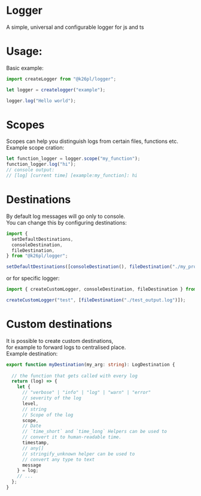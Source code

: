 # Logger

A simple, universal and configurable logger for js and ts

# Usage:

Basic example:

```js
import createLogger from "@k26pl/logger";

let logger = createlogger("example");

logger.log("Hello world");
```

# Scopes

Scopes can help you distinguish logs from certain files, functions etc.  
Example scope cration:

```js
let function_logger = logger.scope("my_function");
function_logger.log("hi");
// console output:
// [log] [current time] [example:my_function]: hi
```

# Destinations

By default log messages will go only to console.  
You can change this by configuring destinations:

```js
import {
  setDefaultDestinations,
  consoleDestination,
  fileDestination,
} from "@k26pl/logger";

setDefaultDestinations([consoleDestination(), fileDestination("./my_program.log")]);
```

or for specific logger:

```js
import { createCustomLogger, consoleDestination, fileDestination } from "@k26pl/logger";

createCustomLogger("test", [fileDestination("./test_output.log")]);
```

# Custom destinations

It is possible to create custom destinations,  
for example to forward logs to centralised place.  
Example destination:

```ts
export function myDestination(my_arg: string): LogDestination {
  
  // the function that gets called with every log
  return (log) => {
    let { 
      // "verbose" | "info" | "log" | "warn" | "error"
      // severity of the log
      level, 
      // string
      // Scope of the log
      scope, 
      // Date 
      // `time_short` and `time_long` Helpers can be used to
      // convert it to human-readable time.
      timestamp, 
      // any[]
      // stringify_unknown helper can be used to
      // convert any type to text
      message 
    } = log;
    // ...
  };
}
```
